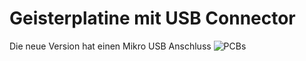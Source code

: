 # Geisterplatine mit USB Connector
Die neue Version hat einen Mikro USB Anschluss
![PCBs](ghost_usb_picture01.jpg)

